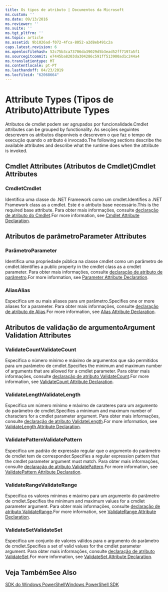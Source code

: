 ```yaml
---
title: Os tipos de atributo | Documentos da Microsoft
ms.custom: ''
ms.date: 09/13/2016
ms.reviewer: ''
ms.suite: ''
ms.tgt_pltfrm: ''
ms.topic: article
ms.assetid: 9b1026ad-f072-4fca-8052-a2d8eb491c2a
caps.latest.revision: 6
ms.openlocfilehash: 52c75b3ca73706da39029d5b3ead52ff7197a5f1
ms.sourcegitcommit: e7445ba8203da304286c591ff513900ad1c244a4
ms.translationtype: MT
ms.contentlocale: pt-PT
ms.lasthandoff: 04/23/2019
ms.locfileid: "62068664"
---
```

# <a name="attribute-types"></a><span data-ttu-id="ab81b-102">Attribute Types (Tipos de Atributo)</span><span class="sxs-lookup"><span data-stu-id="ab81b-102">Attribute Types</span></span>

<span data-ttu-id="ab81b-103">Atributos de cmdlet podem ser agrupados por funcionalidade.</span><span class="sxs-lookup"><span data-stu-id="ab81b-103">Cmdlet attributes can be grouped by functionality.</span></span>
<span data-ttu-id="ab81b-104">As secções seguintes descrevem os atributos disponíveis e descrevem o que faz o tempo de execução quando o atributo é invocado.</span><span class="sxs-lookup"><span data-stu-id="ab81b-104">The following sections describe the available attributes and describe what the runtime does when the attribute is invoked.</span></span>

## <a name="cmdlet-attributes"></a><span data-ttu-id="ab81b-105">Cmdlet Attributes (Atributos de Cmdlet)</span><span class="sxs-lookup"><span data-stu-id="ab81b-105">Cmdlet Attributes</span></span>

### <a name="cmdlet"></a><span data-ttu-id="ab81b-106">Cmdlet</span><span class="sxs-lookup"><span data-stu-id="ab81b-106">Cmdlet</span></span>

<span data-ttu-id="ab81b-107">Identifica uma classe do .NET Framework como um cmdlet.</span><span class="sxs-lookup"><span data-stu-id="ab81b-107">Identifies a .NET Framework class as a cmdlet.</span></span>
<span data-ttu-id="ab81b-108">Este é o atributo base necessário.</span><span class="sxs-lookup"><span data-stu-id="ab81b-108">This is the required base attribute.</span></span>
<span data-ttu-id="ab81b-109">Para obter mais informações, consulte [declaração de atributo do Cmdlet](./cmdlet-attribute-declaration.md).</span><span class="sxs-lookup"><span data-stu-id="ab81b-109">For more information, see [Cmdlet Attribute Declaration](./cmdlet-attribute-declaration.md).</span></span>

## <a name="parameter-attributes"></a><span data-ttu-id="ab81b-110">Atributos de parâmetro</span><span class="sxs-lookup"><span data-stu-id="ab81b-110">Parameter Attributes</span></span>

### <a name="parameter"></a><span data-ttu-id="ab81b-111">Parâmetro</span><span class="sxs-lookup"><span data-stu-id="ab81b-111">Parameter</span></span>

<span data-ttu-id="ab81b-112">Identifica uma propriedade pública na classe cmdlet como um parâmetro de cmdlet.</span><span class="sxs-lookup"><span data-stu-id="ab81b-112">Identifies a public property in the cmdlet class as a cmdlet parameter.</span></span>
<span data-ttu-id="ab81b-113">Para obter mais informações, consulte [declaração de atributo de parâmetro](./parameter-attribute-declaration.md).</span><span class="sxs-lookup"><span data-stu-id="ab81b-113">For more information, see [Parameter Attribute Declaration](./parameter-attribute-declaration.md).</span></span>

### <a name="alias"></a><span data-ttu-id="ab81b-114">Alias</span><span class="sxs-lookup"><span data-stu-id="ab81b-114">Alias</span></span>

<span data-ttu-id="ab81b-115">Especifica um ou mais aliases para um parâmetro.</span><span class="sxs-lookup"><span data-stu-id="ab81b-115">Specifies one or more aliases for a parameter.</span></span>
<span data-ttu-id="ab81b-116">Para obter mais informações, consulte [declaração de atributo de Alias](./alias-attribute-declaration.md).</span><span class="sxs-lookup"><span data-stu-id="ab81b-116">For more information, see [Alias Attribute Declaration](./alias-attribute-declaration.md).</span></span>

## <a name="argument-validation-attributes"></a><span data-ttu-id="ab81b-117">Atributos de validação de argumento</span><span class="sxs-lookup"><span data-stu-id="ab81b-117">Argument Validation Attributes</span></span>

### <a name="validatecount"></a><span data-ttu-id="ab81b-118">ValidateCount</span><span class="sxs-lookup"><span data-stu-id="ab81b-118">ValidateCount</span></span>

<span data-ttu-id="ab81b-119">Especifica o número mínimo e máximo de argumentos que são permitidos para um parâmetro de cmdlet.</span><span class="sxs-lookup"><span data-stu-id="ab81b-119">Specifies the minimum and maximum number of arguments that are allowed for a cmdlet parameter.</span></span>
<span data-ttu-id="ab81b-120">Para obter mais informações, consulte [declaração de atributo ValidateCount](./validatecount-attribute-declaration.md).</span><span class="sxs-lookup"><span data-stu-id="ab81b-120">For more information, see [ValidateCount Attribute Declaration](./validatecount-attribute-declaration.md).</span></span>

### <a name="validatelength"></a><span data-ttu-id="ab81b-121">ValidateLength</span><span class="sxs-lookup"><span data-stu-id="ab81b-121">ValidateLength</span></span>

<span data-ttu-id="ab81b-122">Especifica um número mínimo e máximo de carateres para um argumento do parâmetro de cmdlet.</span><span class="sxs-lookup"><span data-stu-id="ab81b-122">Specifies a minimum and maximum number of characters for a cmdlet parameter argument.</span></span>
<span data-ttu-id="ab81b-123">Para obter mais informações, consulte [declaração de atributo ValidateLength](./validatelength-attribute-declaration.md).</span><span class="sxs-lookup"><span data-stu-id="ab81b-123">For more information, see [ValidateLength Attribute Declaration](./validatelength-attribute-declaration.md).</span></span>

### <a name="validatepattern"></a><span data-ttu-id="ab81b-124">ValidatePattern</span><span class="sxs-lookup"><span data-stu-id="ab81b-124">ValidatePattern</span></span>

<span data-ttu-id="ab81b-125">Especifica um padrão de expressão regular que o argumento do parâmetro de cmdlet tem de corresponder.</span><span class="sxs-lookup"><span data-stu-id="ab81b-125">Specifies a regular expression pattern that the cmdlet parameter argument must match.</span></span>
<span data-ttu-id="ab81b-126">Para obter mais informações, consulte [declaração de atributo ValidatePattern](./validatepattern-attribute-declaration.md).</span><span class="sxs-lookup"><span data-stu-id="ab81b-126">For more information, see [ValidatePattern Attribute Declaration](./validatepattern-attribute-declaration.md).</span></span>

### <a name="validaterange"></a><span data-ttu-id="ab81b-127">ValidateRange</span><span class="sxs-lookup"><span data-stu-id="ab81b-127">ValidateRange</span></span>

<span data-ttu-id="ab81b-128">Especifica os valores mínimos e máximo para um argumento do parâmetro de cmdlet.</span><span class="sxs-lookup"><span data-stu-id="ab81b-128">Specifies the minimum and maximum values for a cmdlet parameter argument.</span></span>
<span data-ttu-id="ab81b-129">Para obter mais informações, consulte [declaração de atributo ValidateRange](./validaterange-attribute-declaration.md).</span><span class="sxs-lookup"><span data-stu-id="ab81b-129">For more information, see [ValidateRange Attribute Declaration](./validaterange-attribute-declaration.md).</span></span>

### <a name="validateset"></a><span data-ttu-id="ab81b-130">ValidateSet</span><span class="sxs-lookup"><span data-stu-id="ab81b-130">ValidateSet</span></span>

<span data-ttu-id="ab81b-131">Especifica um conjunto de valores válidos para o argumento do parâmetro de cmdlet.</span><span class="sxs-lookup"><span data-stu-id="ab81b-131">Specifies a set of valid values for the cmdlet parameter argument.</span></span>
<span data-ttu-id="ab81b-132">Para obter mais informações, consulte [declaração de atributo ValidateSet](./validateset-attribute-declaration.md).</span><span class="sxs-lookup"><span data-stu-id="ab81b-132">For more information, see [ValidateSet Attribute Declaration](./validateset-attribute-declaration.md).</span></span>

## <a name="see-also"></a><span data-ttu-id="ab81b-133">Veja Também</span><span class="sxs-lookup"><span data-stu-id="ab81b-133">See Also</span></span>

[<span data-ttu-id="ab81b-134">SDK do Windows PowerShell</span><span class="sxs-lookup"><span data-stu-id="ab81b-134">Windows PowerShell SDK</span></span>](../windows-powershell-reference.md)
